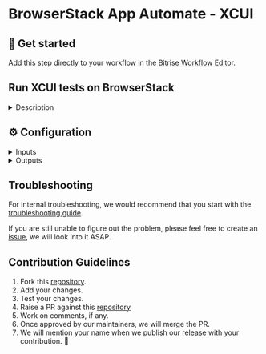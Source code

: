 # BrowserStack App Automate - XCUI

## 🧩 Get started

Add this step directly to your workflow in the [Bitrise Workflow Editor](https://devcenter.bitrise.io/en/steps-and-workflows/introduction-to-workflows.html).

## Run XCUI tests on BrowserStack

<details>
<summary>Description</summary>

Run your XCUI tests on BrowserStack App Automate. This step collects *both the built app and test suite* from the `$BITRISE_BUNDLE_PATH` environment variable, generates an IPA file, uploads and starts a test build.

## Configure the Step

Complete the following steps to configure BrowserStack's XCUI step in Bitrise:

1. Open the Workflow you want to use in the Workflow Editor.
​
2. Add the [Xcode Build for testing for iOS](https://www.bitrise.io/integrations/steps/xcode-build-for-test) step to your workflow and configure it.
​
3. Add the **BrowserStack App Automate - XCUI** step below the **Xcode Build for testing for iOS** steps.
​
4. Add your BrowserStack Username and Access Key in the **Authentication** step input.

5. Provide the built application name in the **iOS app under test** input. This is typically the product name in your project.
​
6. For the **XCUI test suite** input, the **BITRISE_TEST_BUNDLE_PATH** output variable from the **Xcode Build for testing for iOS step** indicates where the app bundle and test suite are located. Add `$BITRISE_TEST_BUNDLE_PATH` to the **iOS app under test** input.<br /><br /> If you are not using the **Xcode Build for testing for iOS** step, ensure that the **XCUI test suite** input points to a directory that contains both the test suite runner file and the app bundle (not .ipa).
​
7. Add one or more devices in the **Devices** step input.
​
8. Optionally provide custom IDs for the app and test suite in **Custom IDs** and configure additional step inputs like **Debug logs** and **Test Configurations**.

9. Start your build.

</details>

## ⚙️ Configuration

<details>
<summary>Inputs</summary>

| Key | Description | Flags | Default |
| --- | --- | --- | --- |
| `iOS app under test` | Set the name of the .app file (same as `PRODUCT_NAME` under Packaging in Xcode Build Settings). | Required | N/A |
| `XCUI test suite` | Set the path of the output bundle file. | Required | N/A |
| `Devices` | Provide one or more device-OS combination in a new line. For example: <br /> `iPhone 11-13` <br />`iPhone XS-15` | Required | N/A |
| `App Custom ID` | Custom identifier for the app under testing. | Optional | N/A |
| `Test Suite Custom ID` | Custom identifier for the test suite to be run. | Optional | N/A |
| `Instrumentation logs` | Generate instrumentation logs of the test session  | Optional | `true` |
| `Network logs` | Generate network logs of your test sessions to capture network traffic, latency, etc. | Optional | `false` |
| `Device Logs` | Generate device logs | Optional | `false` |
| `Capture screenshots` | Capture the screenshots of the test execution| Optional | `false` |
| `Video recording` | Record video of the test execution  | Optional | `true` |
| `Project name` | Project name of the tests | Optional | N/A |
| `Notify project status` | A callback URL to enable BrowserStack notify about completion of build under a given project.   | Optional | N/A  |
| `Local testing` | Enable local testing to retrieve app data hosted on local/private servers  |  Optional | `false` |
| `Test sharding` | Enable test sharding to split tests cases into different groups instead of running them sequentially. <br />Add the sharding value json here. <br />Examples: <br />**Input for only-testing strategy**: <br /> ```{"numberOfShards": 2, "mapping": [{"name": "Shard 1", "strategy": "only-testing", "values": ["SampleXCUITestsClass/testAlert", "SampleXCUITestsClass/testText"]}, {"name": "Shard 2", "strategy": "only-testing", "values": ["SampleXCUITestsClass/testLogin"]}]}``` <br /> **Input for skip-testing strategy**: ```{"numberOfShards": 2, "mapping": [{"name": "Shard 1", "strategy": "skip-testing", "values": ["SampleXCUITestsClass/testAlert"]}, {"name": "Shard 2", "strategy": "skip-testing", "values": ["SampleXCUITestsClass/testText"]}]}```|  Optional | N/A |
| `Filter test cases` | Provide comma-separated list of classes followed by the supported filtering strategy name `only-testing` and `skip-testing`.  <br /> Examples: <br />**For only-testing filtering strategy**: `only-testing SampleXCUITestsClass/testAlert, only-testing SampleXCUITestsClass/testText` <br /> **For skip-testing filtering strategy**: `skip-testing SampleXCUITestsClass/testAlert, skip-testing SampleXCUITestsClass/testText`  | Optional | N/A |
| `Run dynamic tests` | Enable to run runtime discoverable tests or dynamic tests  | Optional | `false`  |
| `Wait for build results` | Let pipeline wait for BrowserStack to complete the execution and get the test results  | Optional | `true` |
| `Test capabilities` | Enter capabilities in a key-value pair format on a new line. <br /><br />**For example**: <br />`coverage=true` <br />`geoLocation=CN"` | Optional | N/A |

</details>

<details>
<summary>Outputs</summary>

| Environment Variable | Description |
| --- | --- |
| `$BROWSERSTACK_BUILD_URL` |BrowserStack Dashboard url for the executed build|
| `$BROWSERSTACK_BUILD_STATUS`| Status of the executed build. Check out the [test results guide](https://www.browserstack.com/docs/app-automate/xcuitest/view-test-results) to learn about available status  |

</details>

## Troubleshooting

For internal troubleshooting, we would recommend that you start with the [troubleshooting guide](https://devcenter.bitrise.io/en/builds/build-data-and-troubleshooting.html).

If you are still unable to figure out the problem, please feel free to create an [issue](https://github.com/browserstack/browserstack-bitrise-xcui-step/issues), we will look into it ASAP.

## Contribution Guidelines

1. Fork this [repository](https://github.com/browserstack/browserstack-bitrise-xcui-step).
2. Add your changes.
3. Test your changes.
4. Raise a PR against this [repository](https://github.com/browserstack/browserstack-bitrise-xcui-step)
5. Work on comments, if any.
6. Once approved by our maintainers, we will merge the PR.
7. We will mention your name when we publish our [release](https://github.com/browserstack/browserstack-bitrise-xcui-step/releases) with your contribution. :slightly_smiling_face: